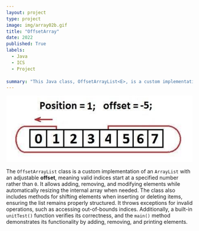 ```yaml
---
layout: project
type: project
image: img/array02b.gif
title: "OffsetArray"
date: 2022
published: True
labels:
  - Java
  - ICS
  - Project

summary: "This Java class, OffsetArrayList<E>, is a custom implementation of an ArrayList with an additional offset feature. It functions similarly to a standard ArrayList, but elements are accessed with an adjustable offset, shifting the valid index range. This means that valid indices start at offset rather than 0."
---
```


<img class="img-fluid" src="../img/OffsetArray.png"> 

The `OffsetArrayList` class is a custom implementation of an `ArrayList` with an adjustable **offset**, meaning valid indices start at a specified number rather than `0`. It allows adding, removing, and modifying elements while automatically resizing the internal array when needed. The class also includes methods for shifting elements when inserting or deleting items, ensuring the list remains properly structured. It throws exceptions for invalid operations, such as accessing out-of-bounds indices. Additionally, a built-in `unitTest()` function verifies its correctness, and the `main()` method demonstrates its functionality by adding, removing, and printing elements.
 

